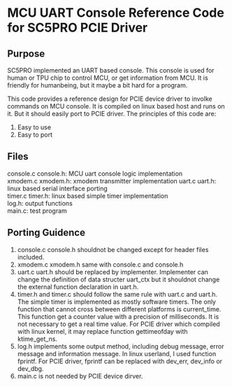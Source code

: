 MCU UART Console Reference Code for SC5PRO PCIE Driver
======================================================

Purpose
-------
SC5PRO implemented an UART based console. This console is used for human or TPU
chip to control MCU, or get information from MCU. It is friendly for humanbeing,
but it maybe a bit hard for a program.

This code provides a reference design for PCIE device driver to involke commands
on MCU console. It is compiled on linux based host and runs on it. But it should
easily port to PCIE driver. The principles of this code are:  
1. Easy to use  
2. Easy to port  

Files
-----
console.c console.h: MCU uart console logic implementation  
xmodem.c xmodem.h: xmodem transmitter implementation
uart.c uart.h: linux based serial interface porting  
timer.c timer.h: linux based simple timer implementation  
log.h: output functions  
main.c: test program  

Porting Guidence
----------------
1. console.c console.h shouldnot be changed except for header files included.  
1. xmodem.c xmodem.h same with console.c and console.h
2. uart.c uart.h should be replaced by implementer. Implementer can change the
definition of data structer uart\_ctx but it shouldnot change the external
function declaration in uart.h.  
3. timer.h and timer.c should follow the same rule with uart.c and uart.h. The
simple timer is implemented as mostly software timers. The only function that
cannot cross between different platforms is current\_time. This function get
a counter value with a precision of milliseconds. It is not necessary to get
a real time value. For PCIE driver which compiled with linux kernel, it may
replace function gettimeofday with ktime\_get\_ns.  
4. log.h implements some output method, including debug message, error message
and information message. In linux userland, I used function fprintf. For PCIE
driver, fprintf can be replaced with dev\_err, dev\_info or dev\_dbg.  
5. main.c is not needed by PCIE device dirver.  

